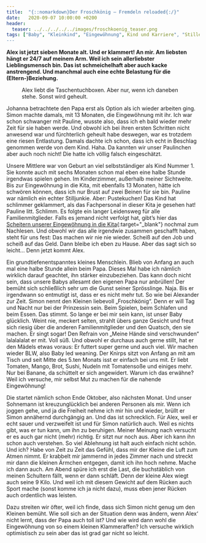 ```yaml
---
title:  "{::nomarkdown}Der Froschkönig – Fremdeln reloaded{:/}"
date:   2020-09-07 10:00:00 +0200
header:
  teaser: ../../../../../images/froschkoenig_teaser.png
tags: ["Baby", "Kleinkind", "Eingewöhnung", Kind und Karriere", "Stillen"]
---
```


**Alex ist jetzt sieben Monate alt. Und er klammert! An mir. Am liebsten hängt er 24/7 auf meinem Arm. Weil ich sein allerliebster Lieblingsmensch bin. Das ist schmeichelhaft aber auch kacke anstrengend. Und manchmal auch eine echte Belastung für die (Eltern-)Beziehung.**

<figure>
  <img src="../../../../../images/froschkoenig.png" alt="">
  <figcaption>Alex liebt die Taschentuchboxen. Aber nur, wenn ich daneben stehe. Sonst wird geheult.</figcaption>
</figure>

Johanna betrachtete den Papa erst als Option als ich wieder arbeiten ging. Simon machte damals, mit 13 Monaten, die Eingewöhnung mit ihr. Ich war schon schwanger mit Pauline, wusste also, dass ich eh bald wieder mehr Zeit für sie haben werde. Und obwohl ich bei ihren ersten Schritten nicht anwesend war und fürchterlich geheult habe deswegen, war es trotzdem eine riesen Entlastung. Damals dachte ich schon, dass ich echt in Beschlag genommen werde von dem Kind. Haha. Da kannten wir unser Paulinchen aber auch noch nicht! Die hatte ich völlig falsch eingeschätzt.

Unsere Mittlere war von Geburt an viel selbstständiger als Kind Nummer 1. Sie konnte auch mit sechs Monaten schon mal eben eine halbe Stunde irgendwas spielen gehen. Im Kinderzimmer, außerhalb meiner Sichtweite. Bis zur Eingewöhnung in die Kita, mit ebenfalls 13 Monaten, hätte ich schwören können, dass ich nur Brust auf zwei Beinen für sie bin. Pauline war nämlich ein echter Stilljunkie. Aber: Pustekuchen! Das Kind hat schlimmer geklammert, als das Fachpersonal in dieser Kita je gesehen hat! Pauline litt. Schlimm. Es folgte ein langer Leidensweg für alle Familienmitglieder. Falls es jemand nicht verfolgt hat, gibt’s hier das [Scheitern unserer Eingewöhnung in die Kita](https://www.katjaskinderkram.de/erziehungsberatung-weil-eingewoehnung-gescheitert/){:target="_blank"} nochmal zum Nachlesen. Und obwohl wir das alle irgendwie zusammen geschafft haben, steht für uns fest: Das machen wir nie nie wieder. Scheiß auf den Job und scheiß auf das Geld. Dann bleibe ich eben zu Hause. Aber das sagt sich so leicht… Denn jetzt kommt Alex.

Ein grundtiefenentspanntes kleines Menschlein. Blieb von Anfang an auch mal eine halbe Stunde allein beim Papa. Dieses Mal habe ich nämlich wirklich darauf geachtet, ihn stärker einzubeziehen. Das kann doch nicht sein, dass unsere Babys allesamt den eigenen Papa nur anbrüllen! Der bemüht sich schließlich sehr um die Gunst seiner Sprösslinge. Naja. Bis er irgendwann so entmutigt ist, dass er es nicht mehr tut. So wie bei Alexander zur Zeit. Simon nennt den Kleinen liebevoll „Froschkönig“. Denn er will Tag und Nacht nur bei der Prinzessin sein. Beim Spielen, beim Schlafen und beim Essen. Das stimmt. So lange er bei mir sein kann, ist unser Baby glücklich. Weint nie, meckert selten, strahlt übers ganze Gesicht und freut sich riesig über die anderen Familienmitglieder und den Quatsch, den sie machen. Er singt sogar! Den Refrain von „Meine Hände sind verschwunden“ lalalalalat er mit. Voll süß. Und obwohl er durchaus auch gerne stillt, hat er den Mädels etwas voraus: Er futtert super gerne und auch viel. Wir machen wieder BLW, also Baby led weaning. Der Knirps sitzt von Anfang an mit am Tisch und seit Mitte des 5.ten Monats isst er einfach bei uns mit. Er liebt Tomaten, Mango, Brot, Sushi, Nudeln mit Tomatensoße und einiges mehr. Nur bei Banane, da schüttelt er sich angewidert. Warum ich das erwähne? Weil ich versuche, mir selbst Mut zu machen für die nahende Eingewöhnung!

Die startet nämlich schon Ende Oktober, also nächsten Monat. Und unser Sohnemann ist kreuzunglücklich bei anderen Personen als mir. Wenn ich joggen gehe, und ja die Freiheit nehme ich mir hin und wieder, brüllt er Simon annähernd durchgängig an. Und das ist schrecklich. Für Alex, weil er echt sauer und verzweifelt ist und für Simon natürlich auch. Weil es nichts gibt, was er tun kann, um ihn zu beruhigen. Meiner Meinung nach versucht er es auch gar nicht (mehr) richtig. Er sitzt nur noch aus. Aber ich kann ihn schon auch verstehen. So viel Ablehnung ist halt auch einfach nicht schön. Und ich? Habe von Zeit zu Zeit das Gefühl, dass mir der Kleine die Luft zum Atmen nimmt. Er krabbelt mir jammernd in jedes Zimmer nach und streckt mir dann die kleinen Ärmchen entgegen, damit ich ihn hoch nehme. Mache ich dann auch. Am Abend spüre ich erst die Last, die buchstäblich von meinen Schultern fällt, wenn er dann schläft. Denn der kleine Alex wiegt auch seine 9 Kilo. Und weil ich mit diesem Gewicht auf dem Rücken auch Sport mache (sonst komme ich ja nicht dazu), muss eben jener Rücken auch ordentlich was leisten.

Dazu streiten wir öfter, weil ich finde, dass sich Simon nicht genug um den Kleinen bemüht. Wie soll sich an der Situation denn was ändern, wenn Alex‘ nicht lernt, dass der Papa auch toll ist? Und wie wird dann wohl die Eingewöhnung von so einem kleinen Klammeraffen? Ich versuche wirklich optimistisch zu sein aber das ist grad gar nicht so leicht.   



















  












 






 





  


  






					 


 
 








